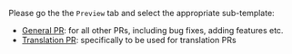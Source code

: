 Please go the the `Preview` tab and select the appropriate sub-template:

- [General PR](?expand=1&template=general_template.md): for all other PRs, including bug fixes,
  adding features etc.
- [Translation PR](?expand=1&template=translations_template.md): specifically to be used for
  translation PRs